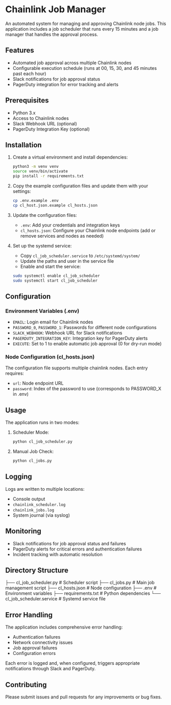 # Chainlink Job Manager

An automated system for managing and approving Chainlink node jobs. This application includes a job scheduler that runs every 15 minutes and a job manager that handles the approval process.

## Features

- Automated job approval across multiple Chainlink nodes
- Configurable execution schedule (runs at 00, 15, 30, and 45 minutes past each hour)
- Slack notifications for job approval status
- PagerDuty integration for error tracking and alerts

## Prerequisites

- Python 3.x
- Access to Chainlink nodes
- Slack Webhook URL (optional)
- PagerDuty Integration Key (optional)

## Installation

1. Create a virtual environment and install dependencies:
   ```bash
   python3 -m venv venv
   source venv/bin/activate
   pip install -r requirements.txt
   ```

2. Copy the example configuration files and update them with your settings:
   ```bash
   cp .env.example .env
   cp cl_host.json.example cl_hosts.json
   ```

3. Update the configuration files:
   - `.env`: Add your credentials and integration keys
   - `cl_hosts.json`: Configure your Chainlink node endpoints (add or remove services and nodes as needed)

4. Set up the systemd service:
   - Copy `cl_job_scheduler.service` to `/etc/systemd/system/`
   - Update the paths and user in the service file
   - Enable and start the service:
   ```bash
   sudo systemctl enable cl_job_scheduler
   sudo systemctl start cl_job_scheduler
   ```

## Configuration

### Environment Variables (.env)

- `EMAIL`: Login email for Chainlink nodes
- `PASSWORD_0`, `PASSWORD_1`: Passwords for different node configurations
- `SLACK_WEBHOOK`: Webhook URL for Slack notifications
- `PAGERDUTY_INTEGRATION_KEY`: Integration key for PagerDuty alerts
- `EXECUTE`: Set to 1 to enable automatic job approval (0 for dry-run mode)

### Node Configuration (cl_hosts.json)

The configuration file supports multiple chainlink nodes. Each entry requires:
- `url`: Node endpoint URL
- `password`: Index of the password to use (corresponds to PASSWORD_X in .env)

## Usage

The application runs in two modes:

1. Scheduler Mode:
   ```bash
   python cl_job_scheduler.py
   ```

2. Manual Job Check:
   ```bash
   python cl_jobs.py
   ```

## Logging

Logs are written to multiple locations:
- Console output
- `chainlink_scheduler.log`
- `chainlink_jobs.log`
- System journal (via syslog)

## Monitoring

- Slack notifications for job approval status and failures
- PagerDuty alerts for critical errors and authentication failures
- Incident tracking with automatic resolution

## Directory Structure

├── cl_job_scheduler.py # Scheduler script
├── cl_jobs.py # Main job management script
├── cl_hosts.json # Node configuration
├── .env # Environment variables
├── requirements.txt # Python dependencies
└── cl_job_scheduler.service # Systemd service file

## Error Handling

The application includes comprehensive error handling:
- Authentication failures
- Network connectivity issues
- Job approval failures
- Configuration errors

Each error is logged and, when configured, triggers appropriate notifications through Slack and PagerDuty.

## Contributing

Please submit issues and pull requests for any improvements or bug fixes.